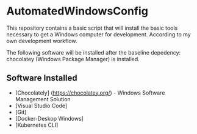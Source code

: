 # AutomatedWindowsConfig

This repository contains a basic script that will install the basic tools necessary to get a Windows computer for development. According to my own development workflow.

The following software will be installed after the baseline depedency: chocolatey (Windows Package Manager) is installed.

## Software Installed

* [Chocolately] (https://chocolatey.org/) - Windows Software Management Solution
* [Visual Studio Code]
* [Git]
* [Docker-Deskop Windows]
* [Kubernetes CLI]